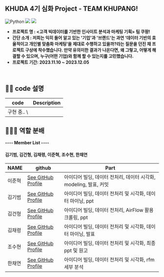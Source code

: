 ## KHUDA 4기 심화 Project - TEAM KHUPANG!

![Python](https://img.shields.io/badge/Python-blue?style=flat-square&logo=Python&logoColor=white)
<img src="https://img.shields.io/badge/Jupyter%20notebook-F7931E?style=flat-square&logo=Jupyter%20Notebook&logoColor=white"/>
<img src="https://img.shields.io/badge/Kaggle-F9AB00?style=flat-square&logo=Kaggle&logoColor=white"/>

- <b> 프로젝트 명 : <고객 빅데이터를 기반한 인사이트 분석과 마케팅 기획> 팀 쿠팡! 
- <b> 간단 소개 : 저희는 익히 들어 알고 있는 '기업'과 '브랜드'는 과연 ‘데이터 기반의 효율적이고 개인별 맞춤화 마케팅’을 제대로 수행하고 있을까?라는 질문을 던진 채 프로젝트 구상에 착수했습니다. 만약 유의미한 결과가 나온다면, 왜 그렇고, 어떻게 해결할 수 있으며, 누구(어떤 기업)와 함께 할 수 있는지를 고민했습니다. <br>
- <b> 프로젝트 기간: 2023.11.10 ~ 2023.12.05
  
<br>

## ✍🏻 code 설명

| code | Description |
| ------ | -------- |
| 구현 중.. \\ |

## 🧑🏻‍💻 역할 분배
---- Member List ---- <b>
#### 김기범, 김건형, 김채령, 이준혁, 조수현, 한채연 <br>

| NAME | github | Part |
| ------ | -------- | ----------------	|
| 이준혁 | [See GitHub Profile](https://github.com/leejoon2067) | 아이디어 빌딩, 데이터 전처리, 데이터 시각화, modeling, 발표, 커밋 |
| 김기범 | [See GitHub Profile](https://github.com/minpedco1) | 아이디어 빌딩, 데이터 전처리 및 시각화, 데이터 마이닝, ppt |
| 김건형 | [See GitHub Profile](https://github.com/GU-0) | 아이디어 빌딩, 데이터 전처리, AirFlow 활용 크롤링, ppt|
| 김채령 | [See GitHub Profile](https://github.com/riela77) | 아이디어 빌딩, 데이터 전처리 및 시각화, 데이터 마이닝, 발표 |
| 조수현 | [See GitHub Profile](https://github.com/SOOsuhyuncho) | 아이디어 빌딩, 데이터 전처리 및 시각화, 최종 ppt 및 원고 |
| 한채연 | [See GitHub Profile](https://github.com/chaeyeonni) | 아이디어 빌딩, 데이터 전처리 및 시각화, rfm 세부 분석 |
